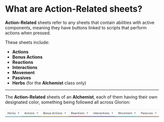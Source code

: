 # What are Action-Related sheets?

**Action-Related** sheets refer to any sheets that contain abilities with active components, meaning they have buttons linked to scripts that perform actions when pressed.

These sheets include:
- **Actions**
- **Bonus Actions**
- **Reactions**
- **Interactions**
- **Movement**
- **Passives**
- **Herbs** (for the **Alchemist** class only)

---

The **Action-Related** sheets of an **Alchemist**, each of them having their own designated color, something being followed all across Glorion:

![Action Related Sheets](/Assets/Images/FAQ/1.What%20are%20Action-Related%20sheets/1.action-related-sheets.jpg)
